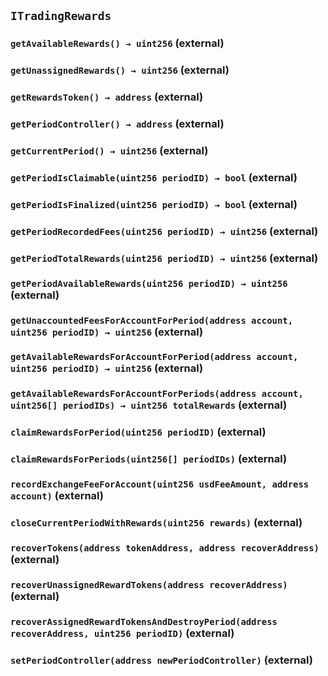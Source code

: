 ## `ITradingRewards`

### `getAvailableRewards() → uint256` (external)

### `getUnassignedRewards() → uint256` (external)

### `getRewardsToken() → address` (external)

### `getPeriodController() → address` (external)

### `getCurrentPeriod() → uint256` (external)

### `getPeriodIsClaimable(uint256 periodID) → bool` (external)

### `getPeriodIsFinalized(uint256 periodID) → bool` (external)

### `getPeriodRecordedFees(uint256 periodID) → uint256` (external)

### `getPeriodTotalRewards(uint256 periodID) → uint256` (external)

### `getPeriodAvailableRewards(uint256 periodID) → uint256` (external)

### `getUnaccountedFeesForAccountForPeriod(address account, uint256 periodID) → uint256` (external)

### `getAvailableRewardsForAccountForPeriod(address account, uint256 periodID) → uint256` (external)

### `getAvailableRewardsForAccountForPeriods(address account, uint256[] periodIDs) → uint256 totalRewards` (external)

### `claimRewardsForPeriod(uint256 periodID)` (external)

### `claimRewardsForPeriods(uint256[] periodIDs)` (external)

### `recordExchangeFeeForAccount(uint256 usdFeeAmount, address account)` (external)

### `closeCurrentPeriodWithRewards(uint256 rewards)` (external)

### `recoverTokens(address tokenAddress, address recoverAddress)` (external)

### `recoverUnassignedRewardTokens(address recoverAddress)` (external)

### `recoverAssignedRewardTokensAndDestroyPeriod(address recoverAddress, uint256 periodID)` (external)

### `setPeriodController(address newPeriodController)` (external)
